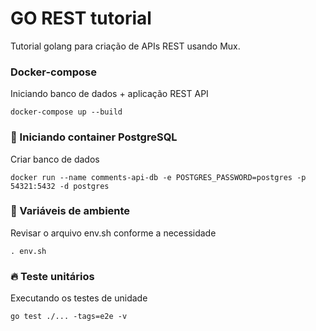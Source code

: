 # GO REST tutorial
Tutorial golang para criação de APIs REST usando Mux.

### Docker-compose
Iniciando banco de dados + aplicação REST API

```
docker-compose up --build
```

### :elephant: Iniciando container PostgreSQL
Criar banco de dados

```
docker run --name comments-api-db -e POSTGRES_PASSWORD=postgres -p 54321:5432 -d postgres
```

### :key: Variáveis de ambiente
Revisar o arquivo env.sh conforme a necessidade

```
. env.sh
```

### :fire: Teste unitários 
Executando os testes de unidade
```
go test ./... -tags=e2e -v
```